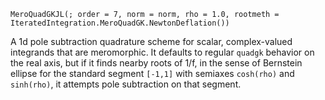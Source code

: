 ```
MeroQuadGKJL(; order = 7, norm = norm, rho = 1.0, rootmeth = IteratedIntegration.MeroQuadGK.NewtonDeflation())
```

A 1d pole subtraction quadrature scheme for scalar, complex-valued integrands that are meromorphic. It defaults to regular `quadgk` behavior on the real axis, but if it finds nearby roots of 1/f, in the sense of Bernstein ellipse for the standard segment `[-1,1]` with semiaxes `cosh(rho)` and `sinh(rho)`, it attempts pole subtraction on that segment.
